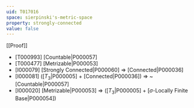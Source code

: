 ```yaml
---
uid: T017016
space: sierpinski's-metric-space
property: strongly-connected
value: false
---
```

[[Proof]]

* [T000993] [Countable|P000057]
* [T000477] [Metrizable|P000053]
* [I000079] [Strongly Connected|P000060] => [Connected|P000036]
* [I000081] ([$T_3$|P000005] + [Connected|P000036]) => ~[Countable|P000057]
* [I000020] [Metrizable|P000053] => ([$T_3$|P000005] + [$\sigma$-Locally Finite Base|P000054])

